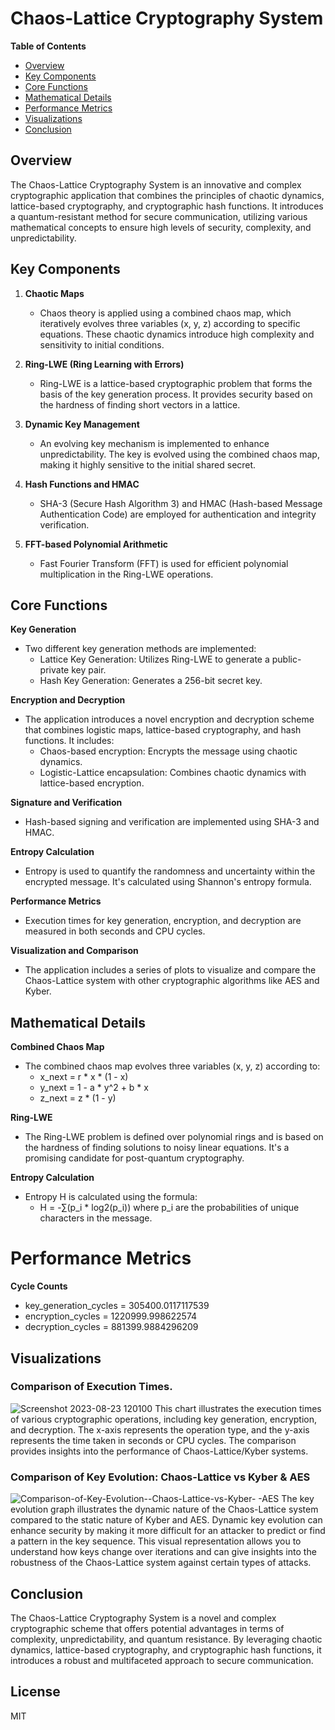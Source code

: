 # Chaos-Lattice Cryptography System

**Table of Contents**
- [Overview](#overview)
- [Key Components](#key-components)
- [Core Functions](#core-functions)
- [Mathematical Details](#mathematical-details)
- [Performance Metrics](#Performance-Metrics)
- [Visualizations](#visualizations)
- [Conclusion](#conclusion)

## Overview
The Chaos-Lattice Cryptography System is an innovative and complex cryptographic application that combines the principles of chaotic dynamics, lattice-based cryptography, and cryptographic hash functions. It introduces a quantum-resistant method for secure communication, utilizing various mathematical concepts to ensure high levels of security, complexity, and unpredictability.

## Key Components
1. **Chaotic Maps**
   - Chaos theory is applied using a combined chaos map, which iteratively evolves three variables (x, y, z) according to specific equations. These chaotic dynamics introduce high complexity and sensitivity to initial conditions.

2. **Ring-LWE (Ring Learning with Errors)**
   - Ring-LWE is a lattice-based cryptographic problem that forms the basis of the key generation process. It provides security based on the hardness of finding short vectors in a lattice.

3. **Dynamic Key Management**
   - An evolving key mechanism is implemented to enhance unpredictability. The key is evolved using the combined chaos map, making it highly sensitive to the initial shared secret.

4. **Hash Functions and HMAC**
   - SHA-3 (Secure Hash Algorithm 3) and HMAC (Hash-based Message Authentication Code) are employed for authentication and integrity verification.

5. **FFT-based Polynomial Arithmetic**
   - Fast Fourier Transform (FFT) is used for efficient polynomial multiplication in the Ring-LWE operations.

## Core Functions
**Key Generation**
- Two different key generation methods are implemented:
  - Lattice Key Generation: Utilizes Ring-LWE to generate a public-private key pair.
  - Hash Key Generation: Generates a 256-bit secret key.

**Encryption and Decryption**
- The application introduces a novel encryption and decryption scheme that combines logistic maps, lattice-based cryptography, and hash functions. It includes:
  - Chaos-based encryption: Encrypts the message using chaotic dynamics.
  - Logistic-Lattice encapsulation: Combines chaotic dynamics with lattice-based encryption.

**Signature and Verification**
- Hash-based signing and verification are implemented using SHA-3 and HMAC.

**Entropy Calculation**
- Entropy is used to quantify the randomness and uncertainty within the encrypted message. It's calculated using Shannon's entropy formula.

**Performance Metrics**
- Execution times for key generation, encryption, and decryption are measured in both seconds and CPU cycles.

**Visualization and Comparison**
- The application includes a series of plots to visualize and compare the Chaos-Lattice system with other cryptographic algorithms like AES and Kyber.

## Mathematical Details
**Combined Chaos Map**
- The combined chaos map evolves three variables (x, y, z) according to:
  - x_next = r * x * (1 - x)
  - y_next = 1 - a * y^2 + b * x
  - z_next = z * (1 - y)

**Ring-LWE**
- The Ring-LWE problem is defined over polynomial rings and is based on the hardness of finding solutions to noisy linear equations. It's a promising candidate for post-quantum cryptography.

**Entropy Calculation**
- Entropy H is calculated using the formula:
  - H = -∑(p_i * log2(p_i))
  where p_i are the probabilities of unique characters in the message.

# Performance Metrics

**Cycle Counts**
- key_generation_cycles = 305400.0117117539
- encryption_cycles = 1220999.998622574
- decryption_cycles = 881399.9884296209


## Visualizations

### Comparison of Execution Times.
![Screenshot 2023-08-23 120100](https://github.com/kylecoding1/hybrid-chaos-theory-cipher-with-a-lattice-based-approach/assets/128002901/0eeb8854-ee33-4e59-9734-97fa8e4de791)
   This chart illustrates the execution times of various cryptographic operations, including key generation, encryption, and decryption. The x-axis represents the operation type, and the y-axis represents the time taken in seconds or CPU cycles. The comparison provides insights into the performance of Chaos-Lattice/Kyber systems.

### Comparison of Key Evolution: Chaos-Lattice vs Kyber & AES
![Comparison-of-Key-Evolution--Chaos-Lattice-vs-Kyber- -AES](https://github.com/kylecoding1/hybrid-chaos-theory-cipher-with-a-lattice-based-approach/assets/128002901/d591c487-7f39-4b2f-9d03-36e4b2e812de)
The key evolution graph illustrates the dynamic nature of the Chaos-Lattice system compared to the static nature of Kyber and AES. Dynamic key evolution can enhance security by making it more difficult for an attacker to predict or find a pattern in the key sequence. This visual representation allows you to understand how keys change over iterations and can give insights into the robustness of the Chaos-Lattice system against certain types of attacks.

## Conclusion
The Chaos-Lattice Cryptography System is a novel and complex cryptographic scheme that offers potential advantages in terms of complexity, unpredictability, and quantum resistance. By leveraging chaotic dynamics, lattice-based cryptography, and cryptographic hash functions, it introduces a robust and multifaceted approach to secure communication.

## License
MIT
